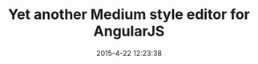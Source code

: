 ---
layout: ngMeditor
title:  "Yet another Medium style editor for AngularJS"
date:   2015-4-22 12:23:38
permalink: /ngmeditor
categories:
---